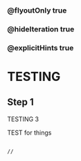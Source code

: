 ### @flyoutOnly true
### @hideIteration true
### @explicitHints true


# TESTING

## Step 1
TESTING 3

TEST for things

```ghost

```
```template
//
```
```package

```